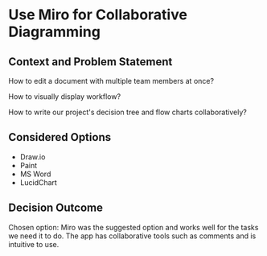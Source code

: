 # Use Miro for Collaborative Diagramming

## Context and Problem Statement

How to edit a document with multiple team members at once?

How to visually display workflow?

How to write our project's decision tree and flow charts collaboratively?

## Considered Options

- Draw.io
- Paint
- MS Word
- LucidChart

## Decision Outcome

Chosen option: Miro was the suggested option and works well for the tasks we need it to do. The app has collaborative tools such as comments and is intuitive to use.
